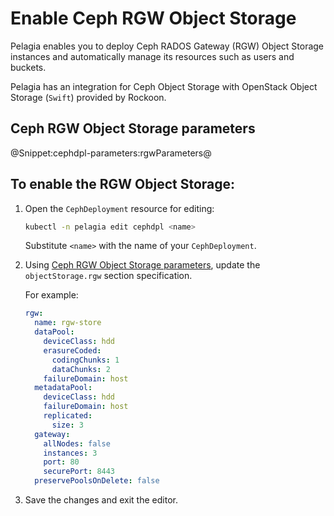 <a id="enable-rgw-mira"></a>

# Enable Ceph RGW Object Storage

Pelagia enables you to deploy Ceph RADOS Gateway (RGW) Object Storage
instances and automatically manage its resources such as users and buckets.

Pelagia has an integration for Ceph Object Storage with OpenStack Object Storage (`Swift`) provided by Rockoon.

## Ceph RGW Object Storage parameters <a name="parameters"></a>

@Snippet:cephdpl-parameters:rgwParameters@

## To enable the RGW Object Storage:

1. Open the `CephDeployment` resource for editing:
   ```bash
   kubectl -n pelagia edit cephdpl <name>
   ```
   Substitute `<name>` with the name of your `CephDeployment`.
2. Using [Ceph RGW Object Storage parameters](#parameters), update the `objectStorage.rgw` section
   specification.

     For example:
     ```yaml
     rgw:
       name: rgw-store
       dataPool:
         deviceClass: hdd
         erasureCoded:
           codingChunks: 1
           dataChunks: 2
         failureDomain: host
       metadataPool:
         deviceClass: hdd
         failureDomain: host
         replicated:
           size: 3
       gateway:
         allNodes: false
         instances: 3
         port: 80
         securePort: 8443
       preservePoolsOnDelete: false
     ```
3. Save the changes and exit the editor.
